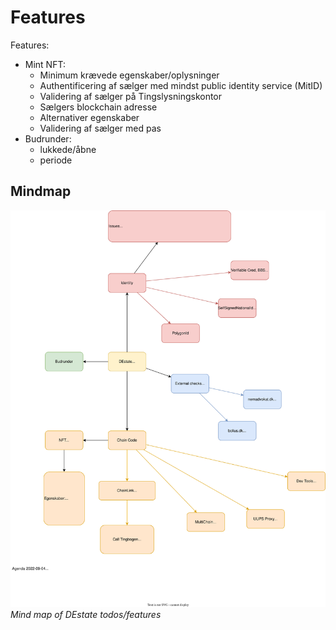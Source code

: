 # Features
Features:
 - Mint NFT:
   - Minimum krævede egenskaber/oplysninger
    - Authentificering af sælger med mindst public identity service (MitID) 
    - Validering af sælger på Tingslysningskontor
    - Sælgers blockchain adresse
   - Alternativer egenskaber
    - Validering af sælger med pas
 - Budrunder:
   - lukkede/åbne
   - periode

## Mindmap
![DEstate-mind1.drawio](DEstate-mind1.drawio.svg)  
_Mind map of DEstate todos/features_  